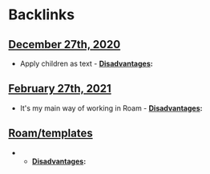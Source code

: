 
# Backlinks
## [December 27th, 2020](<December 27th, 2020.md>)
- Apply children as text 
                - **[Disadvantages](<Disadvantages.md>):**

## [February 27th, 2021](<February 27th, 2021.md>)
-  It's my main way of working in Roam
            - **[Disadvantages](<Disadvantages.md>):**

## [Roam/templates](<Roam/templates.md>)
- 
    - **[Disadvantages](<Disadvantages.md>):**


